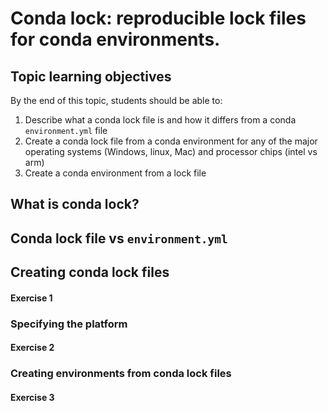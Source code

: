 # Conda lock: reproducible lock files for conda environments.

## Topic learning objectives

By the end of this topic, students should be able to:

1. Describe what a conda lock file is and how it differs from a conda `environment.yml` file
2. Create a conda lock file from a conda environment for any of the major operating systems (Windows, linux, Mac) and processor chips (intel vs arm)
3. Create a conda environment from a lock file

## What is conda lock?



## Conda lock file vs `environment.yml`



## Creating conda lock files

#### Exercise 1

### Specifying the platform

#### Exercise 2

### Creating environments from conda lock files

#### Exercise 3